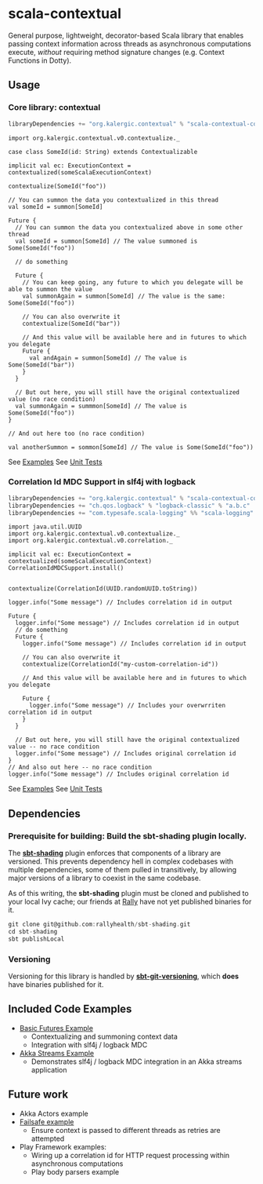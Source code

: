 # scala-contextual
General purpose, lightweight, decorator-based Scala library that enables passing context information across threads as
asynchronous computations execute, _without_ requiring method signature changes (e.g. Context Functions in Dotty).

## Usage

### Core library: contextual
```sbt
libraryDependencies += "org.kalergic.contextual" % "scala-contextual-context" % "x.y.z"
```
```
import org.kalergic.contextual.v0.contextualize._

case class SomeId(id: String) extends Contextualizable

implicit val ec: ExecutionContext = contextualized(someScalaExecutionContext)

contextualize(SomeId("foo"))

// You can summon the data you contextualized in this thread
val someId = summon[SomeId]

Future {
  // You can summon the data you contextualized above in some other thread
  val someId = summon[SomeId] // The value summoned is Some(SomeId("foo"))

  // do something

  Future {
    // You can keep going, any future to which you delegate will be able to summon the value
    val summonAgain = summon[SomeId] // The value is the same: Some(SomeId("foo"))

    // You can also overwrite it
    contextualize(SomeId("bar"))

    // And this value will be available here and in futures to which you delegate
    Future {
      val andAgain = summon[SomeId] // The value is Some(SomeId("bar"))
    }
  }

  // But out here, you will still have the original contextualized value (no race condition)
  val summonAgain = summmon[SomeId] // The value is Some(SomeId("foo"))
}

// And out here too (no race condition)

val anotherSummon = sommon[SomeId] // The value is Some(SomeId("foo"))
```
See [Examples](#included-code-examples)
See [Unit Tests](context/src/test/scala/org/kalergic/contextual/v0/contextualize/ContextualizeSpec.scala)

### Correlation Id MDC Support in slf4j with logback
```sbt
libraryDependencies += "org.kalergic.contextual" % "scala-contextual-correlation" % "x.y.z"
libraryDependencies += "ch.qos.logback" % "logback-classic" % "a.b.c"
libraryDependencies += "com.typesafe.scala-logging" %% "scala-logging" % "d.e.f"
```

```
import java.util.UUID
import org.kalergic.contextual.v0.contextualize._
import org.kalergic.contextual.v0.correlation._

implicit val ec: ExecutionContext = contextualized(someScalaExecutionContext)
CorrelationIdMDCSupport.install()


contextualize(CorrelationId(UUID.randomUUID.toString))

logger.info("Some message") // Includes correlation id in output

Future {
  logger.info("Some message") // Includes correlation id in output
  // do something
  Future {
    logger.info("Some message") // Includes correlation id in output

    // You can also overwrite it
    contextualize(CorrelationId("my-custom-correlation-id"))

    // And this value will be available here and in futures to which you delegate

    Future {
      logger.info("Some message") // Includes your overwrriten correlation id in output
    }
  }

  // But out here, you will still have the original contextualized value -- no race condition
  logger.info("Some message") // Includes original correlation id
}
// And also out here -- no race condition
logger.info("Some message") // Includes original correlation id

```
See [Examples](#included-code-examples)
See [Unit Tests](correlation/src/test/scala/org/kalergic/contextual/v0/correlation/CorrelationIdMDCSupportSpec.scala)

## Dependencies

### Prerequisite for building: Build the sbt-shading plugin locally.

The [**sbt-shading**](https://github.com/rallyhealth/sbt-shading) plugin enforces that components of a library are versioned. This
prevents dependency hell in complex codebases with multiple dependencies, some of them pulled in transitively, by allowing major
versions of a library to coexist in the same codebase.

As of this writing, the **sbt-shading** plugin must be cloned and published to your local Ivy cache; our friends at
[Rally](https://www.rallyhealth.com) have not yet published binaries for it.

```sbt
git clone git@github.com:rallyhealth/sbt-shading.git
cd sbt-shading
sbt publishLocal
```

### Versioning
Versioning for this library is handled by [**sbt-git-versioning**](https://github.com/rallyhealth/sbt-git-versioning), which
**does** have binaries published for it.

## Included Code Examples

- [Basic Futures Example](examples/src/main/scala/org/kalergic/contextual/examples/futures/FuturesExample.scala)
  - Contextualizing and summoning context data
  - Integration with slf4j / logback MDC
- [Akka Streams Example](examples/src/main/scala/org/kalergic/contextual/examples/akkastreams/PrintTweetHashtags.scala)
  - Demonstrates slf4j / logback MDC integration in an Akka streams application

## Future work

- Akka Actors example
- [Failsafe example](https://jodah.net/failsafe/)
  - Ensure context is passed to different threads as retries are attempted
- Play Framework examples:
  - Wiring up a correlation id for HTTP request processing within asynchronous computations
  - Play body parsers example
